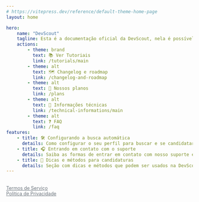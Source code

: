 ```yaml
---
# https://vitepress.dev/reference/default-theme-home-page
layout: home

hero:
    name: "DevScout"
    tagline: Esta é a documentação oficial da DevScout, nela é possível encontrar informações de como utilizar a plataforma e outras questões.
    actions:
        - theme: brand
          text: 📚 Ver Tutoriais
          link: /tutorials/main
        - theme: alt
          text: 🗺️ Changelog e roadmap
          link: /changelog-and-roadmap
        - theme: alt
          text: 💎 Nossos planos
          link: /plans
        - theme: alt
          text: 🧰 Informações técnicas
          link: /technical-informations/main
        - theme: alt
          text: ❓ FAQ
          link: /faq
features:
    - title: 🛠️ Configurando a busca automática
      details: Como configurar o seu perfil para buscar e se candidatar em oportunidades automaticamente, excluindo vagas indesejadas e selecionando o melhor match para suas buscas.
    - title: 🎧 Entrando em contato com o suporte
      details: Saiba as formas de entrar em contato com nosso suporte e entenda as melhores maneiras de ter um atendimento rápido e fácil para as mais diversas questões sobre a DevScout.
    - title: 🧲 Dicas e métodos para candidaturas
      details: Seção com dicas e métodos que podem ser usados na DevScout para obter vagas melhores que façam mais sentido e tenham chances mais altas de terminarem em contratação.
---
```


<br />
<a href="/user-related/service-terms" style="font-size: 0.9em; color: #6c757d !important;">Termos de Serviço</a><br>
<a href="/user-related/privacy-policy" style="font-size: 0.9em; color: #6c757d !important;">Política de Privacidade</a>
